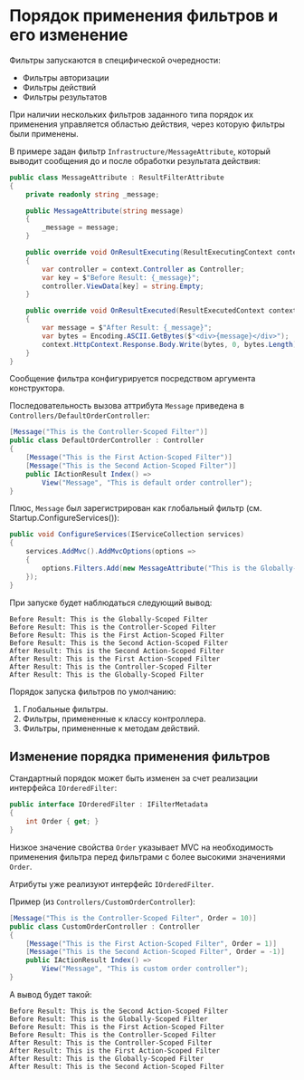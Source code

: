 # Порядок применения фильтров и его изменение

Фильтры запускаются в специфической очередности:
* Фильтры авторизации
* Фильтры действий
* Фильтры результатов

При наличии нескольких фильтров заданного типа порядок их применения управляется областью действия,
через которую фильтры были применены.

В примере задан фильтр `Infrastructure/MessageAttribute`, который выводит сообщения до и после
обработки результата действия:
```cs
public class MessageAttribute : ResultFilterAttribute
{
    private readonly string _message;

    public MessageAttribute(string message)
    {
        _message = message;
    }

    public override void OnResultExecuting(ResultExecutingContext context)
    {
        var controller = context.Controller as Controller;
        var key = $"Before Result: {_message}";
        controller.ViewData[key] = string.Empty;
    }

    public override void OnResultExecuted(ResultExecutedContext context)
    {
        var message = $"After Result: {_message}";
        var bytes = Encoding.ASCII.GetBytes($"<div>{message}</div>");
        context.HttpContext.Response.Body.Write(bytes, 0, bytes.Length);
    }
}
```

Сообщение фильтра конфигурируется посредством аргумента конструктора.

Последовательность вызова аттрибута `Message` приведена в `Controllers/DefaultOrderController`:
```cs
[Message("This is the Controller-Scoped Filter")]
public class DefaultOrderController : Controller
{
    [Message("This is the First Action-Scoped Filter")]
    [Message("This is the Second Action-Scoped Filter")]
    public IActionResult Index() =>
        View("Message", "This is default order controller");
}
```

Плюс, `Message` был зарегистрирован как глобальный фильтр (см. Startup.ConfigureServices()):
```cs
public void ConfigureServices(IServiceCollection services)
{
    services.AddMvc().AddMvcOptions(options =>
    {
        options.Filters.Add(new MessageAttribute("This is the Globally-Scoped Filter"));
    });
}
```

При запуске будет наблюдаться следующий вывод:
```
Before Result: This is the Globally-Scoped Filter
Before Result: This is the Controller-Scoped Filter
Before Result: This is the First Action-Scoped Filter
Before Result: This is the Second Action-Scoped Filter
After Result: This is the Second Action-Scoped Filter
After Result: This is the First Action-Scoped Filter
After Result: This is the Controller-Scoped Filter
After Result: This is the Globally-Scoped Filter
```

Порядок запуска фильтров по умолчанию:
1. Глобальные фильтры.
2. Фильтры, примененные к классу контроллера.
3. Фильтры, примененные к методам действий.


## Изменение порядка применения фильтров

Стандартный порядок может быть изменен за счет реализации интерфейса `IOrderedFilter`:
```cs
public interface IOrderedFilter : IFilterMetadata
{
    int Order { get; }
}
```

Низкое значение свойства `Order` указывает MVC на необходимость применения фильтра перед фильтрами
с более высокими значениями `Order`.

Атрибуты уже реализуют интерфейс `IOrderedFilter`.

Пример (из `Controllers/CustomOrderController`):
```cs
[Message("This is the Controller-Scoped Filter", Order = 10)]
public class CustomOrderController : Controller
{
    [Message("This is the First Action-Scoped Filter", Order = 1)]
    [Message("This is the Second Action-Scoped Filter", Order = -1)]
    public IActionResult Index() =>
        View("Message", "This is custom order controller");
}
```

А вывод будет такой:
```
Before Result: This is the Second Action-Scoped Filter
Before Result: This is the Globally-Scoped Filter
Before Result: This is the First Action-Scoped Filter
Before Result: This is the Controller-Scoped Filter
After Result: This is the Controller-Scoped Filter
After Result: This is the First Action-Scoped Filter
After Result: This is the Globally-Scoped Filter
After Result: This is the Second Action-Scoped Filter
```
